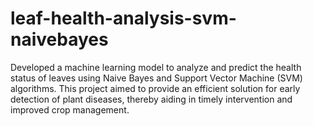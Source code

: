 # leaf-health-analysis-svm-naivebayes
Developed a machine learning model to analyze and predict the health status of leaves using Naive Bayes and Support Vector Machine (SVM) algorithms. This project aimed to provide an efficient solution for early detection of plant diseases, thereby aiding in timely intervention and improved crop management. 
